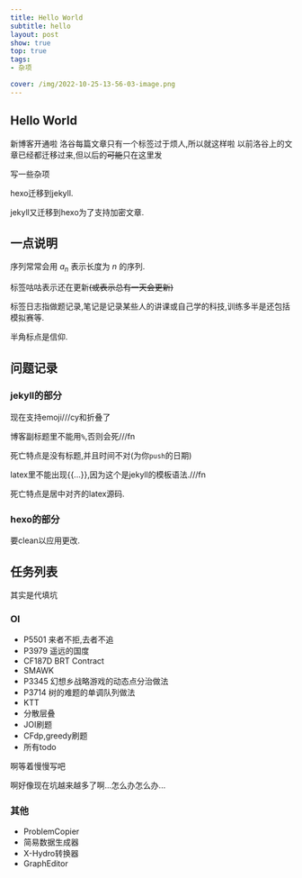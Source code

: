 ```yaml
---
title: Hello World
subtitle: hello
layout: post
show: true
top: true
tags: 
- 杂项

cover: /img/2022-10-25-13-56-03-image.png
---
```


## Hello World

新博客开通啦
洛谷每篇文章只有一个标签过于烦人,所以就这样啦
以前洛谷上的文章已经都迁移过来,但以后的~~可能~~只在这里发

写一些杂项

hexo迁移到jekyll.

jekyll又迁移到hexo为了支持加密文章.

## 一点说明

序列常常会用 $a_n$ 表示长度为 $n$ 的序列.

标签咕咕表示还在更新~~(或表示总有一天会更新)~~

标签日志指做题记录,笔记是记录某些人的讲课或自己学的科技,训练多半是还包括模拟赛等.

半角标点是信仰.

## 问题记录

### jekyll的部分

现在支持emoji///cy和折叠了

博客副标题里不能用`%`,否则会死///fn

死亡特点是没有标题,并且时间不对(为你`push`的日期)

latex里不能出现\{\{...\}\},因为这个是jekyll的模板语法.///fn

死亡特点是居中对齐的latex源码.

### hexo的部分

要clean以应用更改.

## 任务列表

其实是代填坑

### OI

- P5501 来者不拒,去者不追
- P3979 遥远的国度
- CF187D BRT Contract
- SMAWK
- P3345 幻想乡战略游戏的动态点分治做法
- P3714 树的难题的单调队列做法
- KTT
- 分散层叠
- JOI刷题
- CFdp,greedy刷题
- 所有todo

啊等着慢慢写吧

啊好像现在坑越来越多了啊...怎么办怎么办...

### 其他

- ProblemCopier
- 简易数据生成器
- X-Hydro转换器
- GraphEditor
